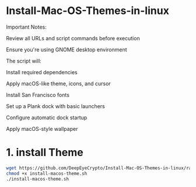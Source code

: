 # Install-Mac-OS-Themes-in-linux

Important Notes:

Review all URLs and script commands before execution

Ensure you're using GNOME desktop environment

The script will:

Install required dependencies

Apply macOS-like theme, icons, and cursor

Install San Francisco fonts

Set up a Plank dock with basic launchers

Configure automatic dock startup

Apply macOS-style wallpaper

# **1. install Theme**
```bash
wget https://github.com/DeepEyeCrypto/Install-Mac-OS-Themes-in-linux/raw/refs/heads/main/install-macos-theme.sh
chmod +x install-macos-theme.sh
./install-macos-theme.sh
